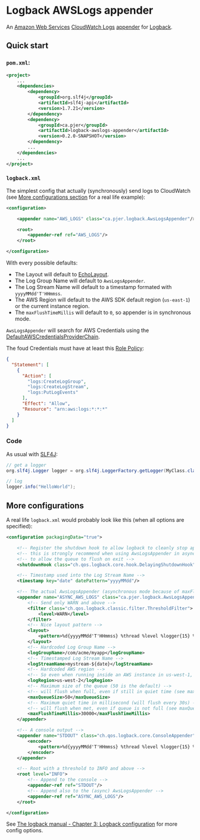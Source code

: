 # Logback AWSLogs appender

An [Amazon Web Services](https://aws.amazon.com) [CloudWatch Logs](http://docs.aws.amazon.com/AmazonCloudWatchLogs/latest/APIReference/Welcome.html) [appender](http://logback.qos.ch/manual/appenders.html) for [Logback](http://logback.qos.ch/).

## Quick start

### `pom.xml`:

```xml
<project>
    ...
    <dependencies>
        <dependency>
            <groupId>org.slf4j</groupId>
            <artifactId>slf4j-api</artifactId>
            <version>1.7.21</version>
        </dependency>
        <dependency>
            <groupId>ca.pjer</groupId>
            <artifactId>logback-awslogs-appender</artifactId>
            <version>0.2.0-SNAPSHOT</version>
        </dependency>
        ...
    </dependencies>
    ...
</project>
```

### `logback.xml`

The simplest config that actually (synchronously) send logs to CloudWatch (see [More configurations section](#more-configurations) for a real life example):

```xml
<configuration>

    <appender name="AWS_LOGS" class="ca.pjer.logback.AwsLogsAppender"/>

    <root>
        <appender-ref ref="AWS_LOGS"/>
    </root>

</configuration>
```

With every possible defaults:
- The Layout will default to [EchoLayout](http://logback.qos.ch/apidocs/ch/qos/logback/core/layout/EchoLayout.html).
- The Log Group Name will default to `AwsLogsAppender`.
- The Log Stream Name will default to a timestamp formated with `yyyyMMdd'T'HHmmss`.
- The AWS Region will default to the AWS SDK default region (`us-east-1`) or the current instance region.
- The `maxFlushTimeMillis` will default to `0`, so appender is in synchronous mode.

`AwsLogsAppender` will search for AWS Credentials using the [DefaultAWSCredentialsProviderChain](http://docs.aws.amazon.com/AWSJavaSDK/latest/javadoc/com/amazonaws/auth/DefaultAWSCredentialsProviderChain.html).

The foud Credentials must have at least this [Role Policy](http://docs.aws.amazon.com/IAM/latest/UserGuide/access_policies_manage.html):

```json
{
  "Statement": [
    {
      "Action": [
        "logs:CreateLogGroup",
        "logs:CreateLogStream",
        "logs:PutLogEvents"
      ],
      "Effect": "Allow",
      "Resource": "arn:aws:logs:*:*:*"
    }
  ]
}
```

### Code

As usual with [SLF4J](http://www.slf4j.org/):

```java
// get a logger
org.slf4j.Logger logger = org.slf4j.LoggerFactory.getLogger(MyClass.class);

// log
logger.info("HelloWorld");
```

## More configurations

A real life `logback.xml` would probably look like this (when all options are specified):

```xml
<configuration packagingData="true">

    <!-- Register the shutdown hook to allow logback to cleanly stop appenders -->
    <!-- this is strongly recommend when using AwsLogsAppender in async mode, -->
    <!-- to allow the queue to flush on exit -->
    <shutdownHook class="ch.qos.logback.core.hook.DelayingShutdownHook"/>

    <!-- Timestamp used into the Log Stream Name -->
    <timestamp key="date" datePattern="yyyyMMdd"/>

    <!-- The actual AwsLogsAppender (asynchronous mode because of maxFlushTimeMillis > 0) -->
    <appender name="ASYNC_AWS_LOGS" class="ca.pjer.logback.AwsLogsAppender">
        <!-- Send only WARN and above -->
        <filter class="ch.qos.logback.classic.filter.ThresholdFilter">
            <level>WARN</level>
        </filter>
        <!-- Nice layout pattern -->
        <layout>
            <pattern>%d{yyyyMMdd'T'HHmmss} %thread %level %logger{15} %msg%n</pattern>
        </layout>
        <!-- Hardcoded Log Group Name -->
        <logGroupName>/com/acme/myapp</logGroupName>
        <!-- Timestamped Log Stream Name -->
        <logStreamName>mystream-${date}</logStreamName>
        <!-- Hardcoded AWS region -->
        <!-- So even when running inside an AWS instance in us-west-1, logs will go to us-west-2 -->
        <logRegion>us-west-2</logRegion>
        <!-- Maximum size of the queue (50 is the default) -->
        <!-- will flush when full, even if still in quiet time (see maxFlushTimeMillis) -->
        <maxQueueSize>50</maxQueueSize>
        <!-- Maximum quiet time in millisecond (will flush every 30s) -->
        <!-- will flush when met, even if queue is not full (see maxQueueSize) -->
        <maxFlushTimeMillis>30000</maxFlushTimeMillis>
    </appender>

    <!-- A console output -->
    <appender name="STDOUT" class="ch.qos.logback.core.ConsoleAppender">
        <encoder>
            <pattern>%d{yyyyMMdd'T'HHmmss} %thread %level %logger{15} %msg%n</pattern>
        </encoder>
    </appender>

    <!-- Root with a threshold to INFO and above -->
    <root level="INFO">
        <!-- Append to the console -->
        <appender-ref ref="STDOUT"/>
        <!-- Append also to the (async) AwsLogsAppender -->
        <appender-ref ref="ASYNC_AWS_LOGS"/>
    </root>

</configuration>
```

See [The logback manual - Chapter 3: Logback configuration](http://logback.qos.ch/manual/configuration.html) for more config options.
